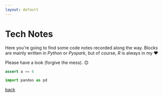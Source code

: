 ```yaml
---
layout: default
---
```


# Tech Notes

Here you're going to find some code notes recorded along the way.
Blocks are mainly written  in *Python* or *Pyspark*, but of course, *R* is always in my  ❤️

Please have a look (forgive the mess). 😊


```python
assert a == 6
```


```python
import pandas as pd
```

[back](../)